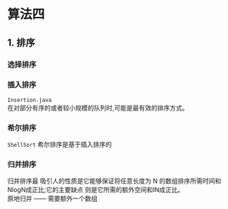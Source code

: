 # 算法四

## 1. 排序
### 选择排序
### 插入排序
`Insertion.java`  
在对部分有序的或者较小规模的队列时,可能是最有效的排序方式。
### 希尔排序
`ShellSort`
希尔排序是基于插入排序的
### 归并排序
归并排序最 吸引人的性质是它能够保证将任意长度为 N 的数组排序所需时间和 NlogN成正比;它的主要缺点 则是它所需的额外空间和IN成正比。  
原地归并 —— 需要额外一个数组

 